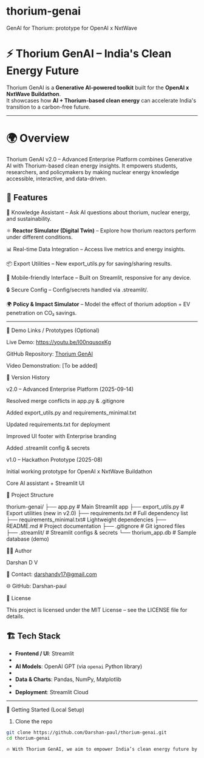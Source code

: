 # thorium-genai
GenAI for Thorium: prototype for OpenAI x NxtWave

# ⚡ Thorium GenAI – India's Clean Energy Future

Thorium GenAI is a **Generative AI-powered toolkit** built for the **OpenAI x NxtWave Buildathon**.  
It showcases how **AI + Thorium-based clean energy** can accelerate India's transition to a carbon-free future.

---

# 🌍 Overview

Thorium GenAI v2.0 – Advanced Enterprise Platform combines Generative AI with Thorium-based clean energy insights.
It empowers students, researchers, and policymakers by making nuclear energy knowledge accessible, interactive, and data-driven.

## 🌟 Features

🤖 Knowledge Assistant – Ask AI questions about thorium, nuclear energy, and sustainability.

⚛️ **Reactor Simulator (Digital Twin)** – Explore how thorium reactors perform under different conditions.  

📊 Real-time Data Integration – Access live metrics and energy insights.

📦 Export Utilities – New export_utils.py for saving/sharing results.

📱 Mobile-friendly Interface – Built on Streamlit, responsive for any device.

🔒 Secure Config – Config/secrets handled via .streamlit/.

🌍 **Policy & Impact Simulator** – Model the effect of thorium adoption + EV penetration on CO₂ savings.


---

🚀 Demo Links / Prototypes (Optional)

Live Demo: https://youtu.be/I00nqusoxKg

GitHub Repository: [Thorium GenAI](https://github.com/Darshan-paul/thorium-genai.git)

Video Demonstration: [To be added]

📖 Version History

v2.0 – Advanced Enterprise Platform (2025-09-14)

Resolved merge conflicts in app.py & .gitignore

Added export_utils.py and requirements_minimal.txt

Updated requirements.txt for deployment

Improved UI footer with Enterprise branding

Added .streamlit config & secrets

v1.0 – Hackathon Prototype (2025-08)

Initial working prototype for OpenAI x NxtWave Buildathon

Core AI assistant + Streamlit UI

📂 Project Structure

thorium-genai/
├── app.py                  # Main Streamlit app
├── export_utils.py         # Export utilities (new in v2.0)
├── requirements.txt        # Full dependency list
├── requirements_minimal.txt# Lightweight dependencies
├── README.md               # Project documentation
├── .gitignore              # Git ignored files
├── .streamlit/             # Streamlit configs & secrets
└── thorium_app.db          # Sample database (demo)

👨‍💻 Author

Darshan D V

📧 Contact: darshandv17@gmail.com

🌐 GitHub: Darshan-paul

📜 License

This project is licensed under the MIT License – see the LICENSE
 file for details.
 

## 🏗️ Tech Stack

- **Frontend / UI**: Streamlit
- 
- **AI Models**: OpenAI GPT (via `openai` Python library)
- 
- **Data & Charts**: Pandas, NumPy, Matplotlib
- 
- **Deployment**: Streamlit Cloud  

---

 🚀 Getting Started (Local Setup)

1. Clone the repo
```bash
git clone https://github.com/Darshan-paul/thorium-genai.git
cd thorium-genai

🔥 With Thorium GenAI, we aim to empower India’s clean energy future by bridging the gap between AI innovation and nuclear sustainability.

